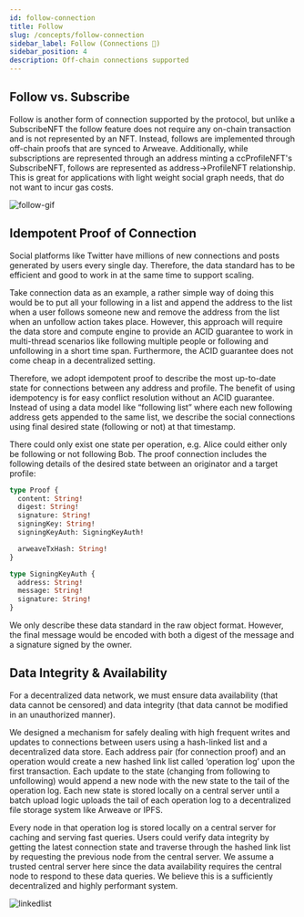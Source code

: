 ```yaml
---
id: follow-connection
title: Follow
slug: /concepts/follow-connection
sidebar_label: Follow (Connections 👥)
sidebar_position: 4
description: Off-chain connections supported
---
```


## Follow vs. Subscribe

Follow is another form of connection supported by the protocol, but unlike a SubscribeNFT the follow feature does not require any on-chain transaction and is not represented by an NFT. Instead, follows are implemented through off-chain proofs that are synced to Arweave. Additionally, while subscriptions are represented through an address minting a ccProfileNFT's SubscribeNFT, follows are represented as address->ProfileNFT relationship. This is great for applications with light weight social graph needs, that do not want to incur gas costs.

![follow-gif](/img/v2/follow-gif.gif)

## Idempotent Proof of Connection

Social platforms like Twitter have millions of new connections and posts generated by users every single day. Therefore, the data standard has to be efficient and good to work in at the same time to support scaling.

Take connection data as an example, a rather simple way of doing this would be to put all your following in a list and append the address to the list when a user follows someone new and remove the address from the list when an unfollow action takes place. However, this approach will require the data store and compute engine to provide an ACID guarantee to work in multi-thread scenarios like following multiple people or following and unfollowing in a short time span. Furthermore, the ACID guarantee does not come cheap in a decentralized setting.

Therefore, we adopt idempotent proof to describe the most up-to-date state for connections between any address and profile. The benefit of using idempotency is for easy conflict resolution without an ACID guarantee. Instead of using a data model like “following list” where each new following address gets appended to the same list, we describe the social connections using final desired state (following or not) at that timestamp.

There could only exist one state per operation, e.g. Alice could either only be following or not following Bob. The proof connection includes the following details of the desired state between an originator and a target profile:

```graphql
type Proof {
  content: String!
  digest: String!
  signature: String!
  signingKey: String!
  signingKeyAuth: SigningKeyAuth!

  arweaveTxHash: String!
}

type SigningKeyAuth {
  address: String!
  message: String!
  signature: String!
}
```

We only describe these data standard in the raw object format. However, the final message would be encoded with both a digest of the message and a signature signed by the owner.

## Data Integrity & Availability

For a decentralized data network, we must ensure data availability (that data cannot be censored) and data integrity (that data cannot be modified in an unauthorized manner).

We designed a mechanism for safely dealing with high frequent writes and updates to connections between users using a hash-linked list and a decentralized data store. Each address pair (for connection proof) and an operation would create a new hashed link list called ‘operation log’ upon the first transaction. Each update to the state (changing from following to unfollowing) would append a new node with the new state to the tail of the operation log. Each new state is stored locally on a central server until a batch upload logic uploads the tail of each operation log to a decentralized file storage system like Arweave or IPFS.

Every node in that operation log is stored locally on a central server for caching and serving fast queries. Users could verify data integrity by getting the latest connection state and traverse through the hashed link list by requesting the previous node from the central server. We assume a trusted central server here since the data availability requires the central node to respond to these data queries. We believe this is a sufficiently decentralized and highly performant system.

![linkedlist](/img/v2/linkedlist.png)
